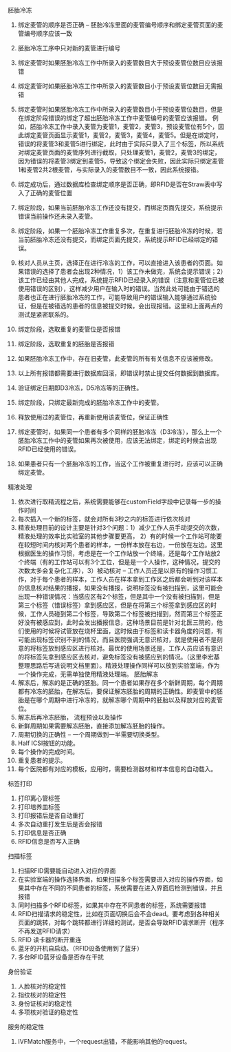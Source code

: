 胚胎冷冻
1.	绑定麦管的顺序是否正确 – 胚胎冷冻里面的麦管编号顺序和绑定麦管页面的麦管编号顺序应该一致
2.	胚胎冷冻工序中只对新的麦管进行编号
3.	绑定麦管时如果胚胎冷冻工作中所录入的麦管数目大于预设麦管位数目应该报错
4.	绑定麦管时如果胚胎冷冻工作中所录入的麦管数目小于预设麦管位数目无需报错
5.	绑定麦管时如果胚胎冷冻工作中所录入的麦管数目小于预设麦管位数目，但是在绑定阶段错误的绑定了超出胚胎冷冻工作中麦管编号的麦管应该报错。
例如，胚胎冷冻工作中录入麦管为麦管1，麦管2，麦管3，预设麦管位有5个，因此绑定麦管页面显示麦管1，麦管2，麦管3，麦管4，麦管5。但是在绑定时，错误的将麦管3和麦管5进行绑定，此时由于实际只录入了三个标签，所以系统对绑定麦管页面的麦管序列进行截取，只处理麦管1，麦管2，麦管3的绑定，因为错误的将麦管3绑定到麦管5，导致这个绑定会失败，因此实际只绑定麦管1和麦管2共2根麦管，与实际录入的麦管数目不一致，因此系统报错。
6.	绑定成功后，通过数据库检查绑定顺序是否正确，即RFID是否在Straw表中写入了正确的麦管位置

7.	绑定阶段，如果当前胚胎冷冻工作还没有提交，而绑定页面先提交，系统提示错误当前操作还未录入麦管。
8.	绑定阶段，如果一个胚胎冷冻工作重复多次，在重复进行胚胎冷冻的时候，若当前胚胎冷冻还没有提交，而绑定页面先提交，系统提示RFID已经绑定的错误。
9.	核对人员从主页，选择正在进行冷冻的工作，可以直接进入该患者的页面。如果错误的选择了患者会出现2种情况，1）该工作未做完，系统会提示错误；2）该工作已经由其他人完成，系统提示RFID已经录入的错误（注意和麦管位已被使用错误的区别），这样减少用户在输入时的错误。当然此处可能由于错选的患者也正在进行胚胎冷冻的工作，可能导致用户的错误输入能够通过系统验证，但是在被错选的患者的信息被提交时候，会出现报错。这里和上面两点的测试是紧密联系的。
10.	绑定阶段，选取重复的麦管位是否报错
11.	绑定阶段，选取重复的胚胎是否报错
12.	如果胚胎冷冻工作中，存在旧麦管，此麦管的所有有关信息不应该被修改。
13.	以上所有报错都需要进行数据库回滚，即错误时禁止提交任何数据到数据库。
14.	验证绑定日期即D3冷冻，D5冷冻等的正确性。
15.	绑定阶段，只绑定最新完成的胚胎冷冻工作中的麦管。
16.	释放使用过的麦管位，再重新使用该麦管位，保证正确性
17.	绑定麦管时，如果同一个患者有多个同样的胚胎冷冻（D3冷冻），那么上一个胚胎冷冻工作中的麦管如果再次被使用，应该无法绑定，绑定的时候会出现RFID已经使用的错误。
18.	如果患者只有一个胚胎冷冻的工作，当这个工作被重复进行时，应该可以正确绑定麦管。

精液处理
1.	依次进行取精流程之后，系统需要能够在customField字段中记录每一步的操作时间
2.	每次插入一个新的标签，就会对所有3秒之内的标签进行依次核对
3.	精液处理目前的设计主要是针对3个问题：1）减少工作人员手动提交的次数，精液处理的效率比实验室的其他步骤要更高， 2）有的时候一个工作站可能要在较短时间内核对两个患者的样本，一份样本放在右边，一份放在左边。这里根据医生的操作习惯，考虑是在一个工作站放一个终端，还是每个工作站放2个终端（有的工作站可以有3个工位，但是是一个人操作，这种情况，提交的次数太多会复杂化工序），3）被动核对 – 工作人员还是以原有的操作习惯工作，对于每个患者的样本，工作人员在样本拿到工作区之后都会听到对该样本的信息核对结果的播报，如果没有播报，说明标签没有被扫描到，这里可能会出现一种错误情况：当感应区有2个标签，但是其中一个没有被扫描到，但是第三个标签（错误标签）拿到感应区，但是在将第三个标签拿到感应区的时候，工作人员碰到第二个标签，导致第二个标签被扫描到，然而第三个标签正好没有被感应到，此时会发出播报信息，这种场景目前是针对北医三院的，他们使用的时候将试管放在烧杯里面，这时候由于标签和读卡器角度的问题，有可能出现标签识别不到的情况，而且医院强调无意识核对，就是使用者不是刻意的将标签放到感应区进行核对。最优的使用场景还是，工作人员应该有意识的将标签先拿到感应区去核对，避免标签没有被感应到的情况。（这里李宏基整理思路后写进说明文档里面）。精液处理操作同样可以放到实验室端，作为一个操作完成，无需单独使用精液处理端。
胚胎解冻
1.	解冻后，解冻的是正确的胚胎。同一个患者如果存在多个新鲜周期，每个周期都有冷冻的胚胎，在解冻后，要保证解冻胚胎的周期的正确性。即麦管中的胚胎是在哪个周期中进行冷冻的，就解冻哪个周期中的胚胎以及释放对应的麦管位。
2.	解冻后再冷冻胚胎，
流程预设以及操作
1.	新鲜周期如果需要解冻胚胎，直接添加解冻胚胎的操作。
2.	周期切换的正确性 – 一个周期做到一半需要切换类型。
3.	Half ICSI按钮的功能。
4.	每个操作的完成时间。
5.	重复患者的提示。
6.	每个医院都有对应的模板，应用时，需要检测器材和样本信息的自动载入。

标签打印
1.	打印离心管标签
2.	打印培养皿标签
3.	打印报错后是否自动重打
4.	多次自动重打发生后是否会报错
5.	打印信息是否正确
6.	RFID信息是否写入正确

扫描标签
1.	扫描RFID需要能自动进入对应的界面
2.	在实验室端的操作选择界面，如果扫描多个标签需要进入对应的操作界面，如果其中存在不同的不同患者的标签，系统需要在进入界面后检测到错误，并且报错
3.	同时扫描多个RFID标签，如果其中存在不同患者的标签，系统需要报错
4.	RFID扫描请求的稳定性，比如在页面切换后会不会dead。要考虑到各种相关页面的跳转，对每个跳转都进行详细的测试，是否会导致RFID请求断开（程序不再发送RFID请求）
5.	RFID 读卡器的断开重连
6.	蓝牙的开机自启动。（RFID设备使用到了蓝牙）
7.	多台RFID蓝牙设备是否存在干扰


身份验证
1.	人脸核对的稳定性
2.	指纹核对的稳定性
3.	身份证核对的稳定性
4.	多项核对验证的稳定性

服务的稳定性
1.	IVFMatch服务中，一个request出错，不能影响其他的request。
